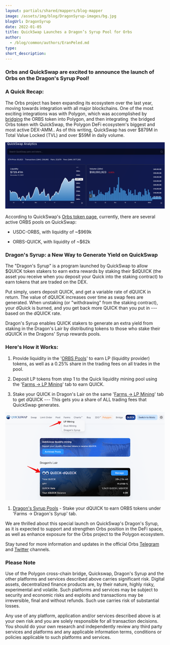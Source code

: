 ```yaml
---
layout: partials/shared/mappers/blog-mapper
image: /assets/img/blog/DragonSyrup-images/bg.jpg
blogUrl: DragonSyrup
date: 2022-01-05
title: QuickSwap Launches a Dragon’s Syrup Pool for Orbs
author:
  - /blog/common/authors/EranPeled.md
type:
short_description: 
---
```

### Orbs and QuickSwap are excited to announce the launch of Orbs on the Dragon's Syrup Pool!

### A Quick Recap:

The Orbs project has been expanding its ecosystem over the last year, moving towards integration with all major blockchains. One of the most exciting integrations was with Polygon, which was accomplished by [bridging](https://www.orbs.com/how-to-bridge-orbs-tokens-onto-the-polygon-network/) the ORBS token into Polygon, and then integrating  the bridged Orbs token with QuickSwap, the Polygon DeFi ecosystem's biggest and most active DEX-AMM.. As of this writing, QuickSwap has over $879M in Total Value Locked (TVL) and over $59M in daily volume.

![](/assets/img/blog/DragonSyrup-images/image1.jpg)

According to QuickSwap's [Orbs token page](https://info.quickswap.exchange/#/token/0x614389eaae0a6821dc49062d56bda3d9d45fa2ff), currently, there are several active ORBS pools on QuickSwap:

-   USDC-ORBS, with liquidity of ~$969k

-   ORBS-QUICK, with liquidity of ~$62k

### Dragon's Syrup: a New Way to Generate Yield on QuickSwap

The "Dragon's Syrup" is a program launched by QuickSwap to allow $QUICK token stakers to earn extra rewards by staking their $dQUICK (the asset you receive when you deposit your Quick into the staking contract) to earn tokens that are traded on the DEX.

Put simply, users deposit QUICK, and get a variable rate of dQUICK in return. The value of dQUICK increases over time as swap fees are generated. When unstaking (or "withdrawing" from the staking contract), your dQuick is burned, and you get back more QUICK than you put in --- based on the dQUICK rate.

Dragon's Syrup enables QUICK stakers to generate an extra yield from staking in the Dragon's Lair by distributing tokens to those who stake their dQUICK in the Dragons' Syrup rewards pools.

### Here's How it Works:

1.  Provide liquidity in the '[ORBS Pools](https://info.quickswap.exchange/#/pair/0xb2b6d423e535b57aad06e9866803b95fb66152ea)' to earn LP (liquidity provider) tokens, as well as a 0.25% share in the trading fees on all trades in the pool.

1.  Deposit LP tokens from step 1 to the Quick liquidity mining pool using the '[Farms -> LP Mining](https://quickswap.exchange/#/quick)' tab to earn QUICK.

1.  Stake your QUICK in Dragon's Lair on the same '[Farms -> LP Mining](https://quickswap.exchange/#/quick)' tab to get dQUICK --- This gets you a share of ALL trading fees that QuickSwap generates.

![](/assets/img/blog/DragonSyrup-images/image2.png)

1.  [Dragon's Syrup Pools](https://quickswap.exchange/#/syrup) - Stake your dQUICK to earn ORBS tokens under 'Farms -> Dragon's Syrup' tab.

<div class='line-separator'> </div>

We are thrilled about this special launch on QuickSwap's Dragon's Syrup, as it is expected to support and strengthen Orbs position in the DeFi space, as well as enhance exposure for the Orbs project to the Polygon ecosystem.

Stay tuned for more information and updates in the official Orbs [Telegram  ](https://t.me/OrbsNetwork)and [Twitter](https://twitter.com/orbs_network) channels.

<div class='line-separator'> </div>

### Please Note

Use of the Polygon cross-chain bridge, Quickswap, Dragon's Syrup and the other platforms and services described above carries significant risk. Digital assets, decentralized finance products are, by their nature, highly risky, experimental and volatile. Such platforms and services may be subject to security and economic risks and exploits and transactions may be irreversible, final and without refunds. Such use carries risk of substantial losses.

Any use of any platform, application and/or services described above is at your own risk and you are solely responsible for all transaction decisions. You should do your own research and independently review any third party services and platforms and any applicable information terms, conditions or policies applicable to such platforms and services.
